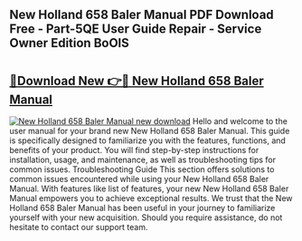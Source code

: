 ## New Holland 658 Baler Manual PDF Download Free - Part-5QE User Guide Repair - Service Owner Edition BoOlS

# <h2><a href="http://bc6724.oget.top/?id=New+Holland+658+Baler+Manual">🔗Download New 👉🔴 New Holland 658 Baler Manual</a></h2>

[![New Holland 658 Baler Manual new download](https://i.imgur.com/5g1atiW.png)](http://bc6724.oget.top/?id=New+Holland+658+Baler+Manual)
Hello and welcome to the user manual for your brand new New Holland 658 Baler Manual. This guide is specifically designed to familiarize you with the features, functions, and benefits of your product. You will find step-by-step instructions for installation, usage, and maintenance, as well as troubleshooting tips for common issues. Troubleshooting Guide This section offers solutions to common issues encountered while using your New Holland 658 Baler Manual. With features like list of features, your new New Holland 658 Baler Manual empowers you to achieve exceptional results. We trust that the New Holland 658 Baler Manual has been useful in your journey to familiarize yourself with your new acquisition. Should you require assistance, do not hesitate to contact our support team.
